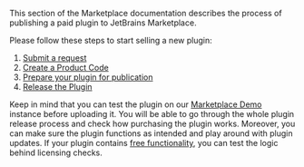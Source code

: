 [//]: # (title: Step-by-Step Guide to Putting a Plugin up for Sale)

This section of the Marketplace documentation describes the process of publishing a paid plugin to JetBrains Marketplace.

Please follow these steps to start selling a new plugin:

1. <a href="submit-a-request-to-sell-plugins-at-the-marketplace.md">Submit a request</a>
2. <a href="obtain-a-product-code-from-jetbrains.md">Create a Product Code</a>
3. <a href="prepare-your-plugin-for-publication.md">Prepare your plugin for publication</a>
4. <a href="release-plugin.md">Release the Plugin</a>


Keep in mind that you can test the plugin on our <a href="marketplace-demo.md">Marketplace Demo</a>  instance before uploading it. You will be able to go through the whole plugin release process and check how purchasing the plugin works. Moreover, you can make sure the plugin functions as intended and play around with plugin updates. If your plugin contains <a href="freemium.html">free functionality</a>, you can test the logic behind licensing checks.


